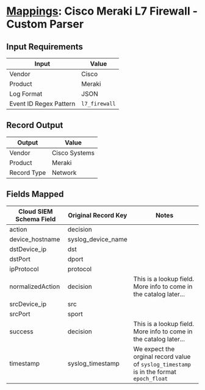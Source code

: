 # [Mappings](README.md): Cisco Meraki L7 Firewall - Custom Parser

## Input Requirements

|Input|Value|
|-----|-----|
|Vendor|Cisco|
|Product|Meraki|
|Log Format|JSON|
|Event ID Regex Pattern|`l7_firewall`|

## Record Output

|Output|Value|
|------|-----|
|Vendor|Cisco Systems|
|Product|Meraki|
|Record Type|Network|

## Fields Mapped

|Cloud SIEM Schema Field|Original Record Key|Notes|
|-----------------------|-------------------|-----|
|action|decision||
|device_hostname|syslog_device_name||
|dstDevice_ip|dst||
|dstPort|dport||
|ipProtocol|protocol||
|normalizedAction|decision|This is a lookup field. More info to come in the catalog later...|
|srcDevice_ip|src||
|srcPort|sport||
|success|decision|This is a lookup field. More info to come in the catalog later...|
|timestamp|syslog_timestamp|We expect the orginal record value of `syslog_timestamp` is in the format `epoch_float`|

